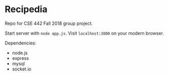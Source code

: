 # Recipedia
Repo for CSE 442 Fall 2018 group project. 

Start server with `node app.js`.
Visit `localhost:3000` on your modern browser.

Dependencies:
- node.js
- express
- mysql
- socket.io
